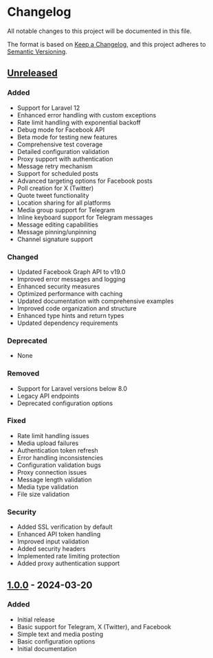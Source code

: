 # Changelog

All notable changes to this project will be documented in this file.

The format is based on [Keep a Changelog](https://keepachangelog.com/en/1.0.0/),
and this project adheres to [Semantic Versioning](https://semver.org/spec/v2.0.0.html).

## [Unreleased]

### Added
- Support for Laravel 12
- Enhanced error handling with custom exceptions
- Rate limit handling with exponential backoff
- Debug mode for Facebook API
- Beta mode for testing new features
- Comprehensive test coverage
- Detailed configuration validation
- Proxy support with authentication
- Message retry mechanism
- Support for scheduled posts
- Advanced targeting options for Facebook posts
- Poll creation for X (Twitter)
- Quote tweet functionality
- Location sharing for all platforms
- Media group support for Telegram
- Inline keyboard support for Telegram messages
- Message editing capabilities
- Message pinning/unpinning
- Channel signature support

### Changed
- Updated Facebook Graph API to v19.0
- Improved error messages and logging
- Enhanced security measures
- Optimized performance with caching
- Updated documentation with comprehensive examples
- Improved code organization and structure
- Enhanced type hints and return types
- Updated dependency requirements

### Deprecated
- None

### Removed
- Support for Laravel versions below 8.0
- Legacy API endpoints
- Deprecated configuration options

### Fixed
- Rate limit handling issues
- Media upload failures
- Authentication token refresh
- Error handling inconsistencies
- Configuration validation bugs
- Proxy connection issues
- Message length validation
- Media type validation
- File size validation

### Security
- Added SSL verification by default
- Enhanced API token handling
- Improved input validation
- Added security headers
- Implemented rate limiting protection
- Added proxy authentication support

## [1.0.0] - 2024-03-20

### Added
- Initial release
- Basic support for Telegram, X (Twitter), and Facebook
- Simple text and media posting
- Basic configuration options
- Initial documentation

[Unreleased]: https://github.com/toolkito/laravel-social-auto-posting/compare/v1.0.0...HEAD
[1.0.0]: https://github.com/toolkito/laravel-social-auto-posting/releases/tag/v1.0.0 